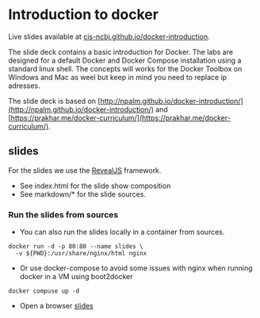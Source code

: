 # Introduction to docker

Live slides available at [cis-ncbj.github.io/docker-introduction](http://cis-ncbj.github.io/docker-introduction).

The slide deck contains a basic introduction for Docker. The labs are designed for a default Docker and Docker Compose installation using a standard linux shell. The concepts will works for the Docker Toolbox on Windows and Mac as weel but keep in mind you need to replace ip adresses.

The slide deck is based on [http://npalm.github.io/docker-introduction/](http://npalm.github.io/docker-introduction/) and [https://prakhar.me/docker-curriculum/](https://prakhar.me/docker-curriculum/).

## slides
For the slides we use the [RevealJS](https://github.com/hakimel/reveal.js/) framework.
- See index.html for the slide show composition
- See markdown/* for the slide sources.

### Run the slides from sources
- You can also run the slides locally in a container from sources.
```
docker run -d -p 80:80 --name slides \
  -v ${PWD}:/usr/share/nginx/html nginx
```
- Or use docker-compose to avoid some issues with nginx when running docker in a VM using boot2docker
```
docker compuse up -d
```
- Open a browser [slides](http://localhost/)
